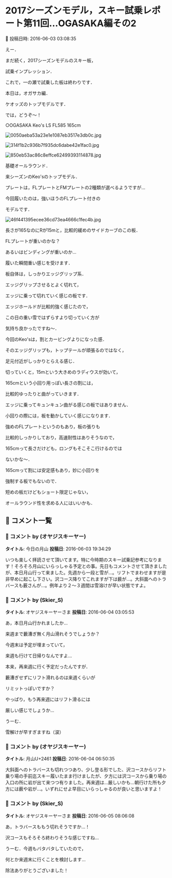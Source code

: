 # 2017シーズンモデル，スキー試乗レポート第11回…OGASAKA編その2

📅 投稿日時: 2016-06-03 03:08:35

えー．


まだ続く，2017シーズンモデルのスキー板，


試乗インプレッション．


これで，一の瀬で試乗した板は終わりです．





本日は，オガサカ編．


ケオッズのトップモデルです．





では，どうぞ～！[]()





○OGASAKA Keo's LS FL585 165cm







![0050aeba53a23e1e1087eb3517e3db0c.jpg](images/0050aeba53a23e1e1087eb3517e3db0c.jpg)









![314f1b2c936b7f935dc6dabe42e1fac0.jpg](images/314f1b2c936b7f935dc6dabe42e1fac0.jpg)









![850eb53ac86c8effce62499393114878.jpg](images/850eb53ac86c8effce62499393114878.jpg)







基礎オールラウンド．





来シーズンのKeo'sのトップモデル．





プレートは，FLプレートとFMプレートの2種類が選べるようですが…


今回履いたのは，強いほうのFLプレート付きの


モデルです．




![46f441395ecee36cd73ea4666c1fec4b.jpg](images/46f441395ecee36cd73ea4666c1fec4b.jpg)




長さが165なのにRが15mと，比較的緩めのサイドカーブのこの板．





FLプレートが重いのかな？


あるいはビンディングが重いのか…


履いた瞬間重い感じを受けます．





板自体は，しっかりエッジグリップ系．


エッジグリップさせるとよく切れて，


エッジに乗って切れていく感じの板です．





エッジホールドが比較的強く感じたので，


この日の重い雪ではずらすより切っていく方が


気持ち良かったですね～．


今回のKeo'sは，割とカービングよりになった感．


そのエッジグリップも，トップテールが頑張るのではなく，


足元付近がしっかりとらえる感じ．





切っていくと，15mという大きめのラディウスが効いて，


165cmという小回り用っぽい長さの割には，


比較的ゆったりと曲がっていきます．


エッジに乗ってキュンキュン曲がる感じの板ではありません．


小回りの際には，板を動かしていく感じになります．





強めのFLプレートというのもあり，板の張りも


比較的しっかりしており，高速耐性はありそうなので，


165cmって長さだけども，ロングもそこそこ行けるのでは


ないかな～．





165cmって割には安定感もあり，妙に小回りを


強制する板でもないので．


短めの板だけどもショート限定じゃない，


オールラウンド性を求める人にはいいかも．

## 💬 コメント一覧

### 💬 コメント by (オヤジスキーヤー)
**タイトル**: 今日の月山
**投稿日**: 2016-06-03 19:34:29

いつも楽しく拝読させて頂いてます。特に今時期のスキー試乗記参考になります！そろそろ月山にいらっしゃる予定との事。先日もコメントさせて頂きましたが、本日月山行って来ました。先週から一段と雪が…。リフトでまわせますが是非早めに起こし下さい。沢コース降りてこれますが下は薮が…。大斜面へのトラバースも薮さんが…。例年より２～３週間は雪溶けが早い状態ですよ。

### 💬 コメント by (Skier_S)
**タイトル**: オヤジスキーヤーさま
**投稿日**: 2016-06-04 03:05:53

あ，本日月山行かれましたか…

来週まで藪漕ぎ無く月山滑れそうでしょうか？

今週末は予定が埋まっていて，

来週も行けて日帰りなんですよ…

本来，再来週に行く予定だったんですが．



藪漕ぎせずにリフト滑れるのは来週くらいが

リミットっぽいですか？

やっぱり，もう再来週にはリフト滑るには

厳しい感じでしょうか…



うーむ．

雪解けが早すぎますね（涙）

### 💬 コメント by (オヤジスキーヤー)
**タイトル**: 月山U+2461
**投稿日**: 2016-06-04 06:50:35

大斜面へのトラバースも切れつつあり、少し登る形でした、沢コースからリフト乗り場の手前迄スキー履いたまま行けましたが、夕方には沢コースから乗り場の入口の所に岩が出て来つつ有りました。再来週は…厳しいかも…朝行けた所も夕方には薮や岩が…。いずれにせよ早目にいらっしゃるのが良いと思いますよ！

### 💬 コメント by (Skier_S)
**タイトル**: オヤジスキーヤーさま
**投稿日**: 2016-06-05 08:06:08

あ，トラバースももう切れそうですか…！

沢コースもそろそろ終わりそうな感じですね…



うーむ．今週もバタバタしていたので，

何とか来週末に行くことを検討します…



除法ありがとうございました！

